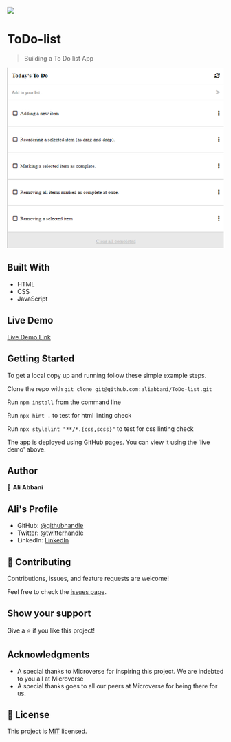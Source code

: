 ![](https://img.shields.io/badge/Microverse-blueviolet)
# ToDo-list

> Building a To Do list App

![screenshot](./images/readmeTemplate.PNG)

## Built With

- HTML
- CSS
- JavaScript

## Live Demo

[Live Demo Link](https://aliabbani.github.io/ToDo-list/)


## Getting Started


To get a local copy up and running follow these simple example steps.

Clone the repo with `git clone git@github.com:aliabbani/ToDo-list.git`

Run `npm install` from the command line

Run `npx hint .` to test for html linting check

Run `npx stylelint "**/*.{css,scss}"` to test for css linting check 


The app is deployed using GitHub pages. You can view it using the 'live demo' above.



## Author

👤 **Ali Abbani**
## Ali's Profile
- GitHub: [@githubhandle](https://github.com/aliabbani)
- Twitter: [@twitterhandle](https://twitter.com/aliabbani)
- LinkedIn: [LinkedIn](https://www.linkedin.com/in/ali-abbani-8b6246150/)

## 🤝 Contributing

Contributions, issues, and feature requests are welcome!

Feel free to check the [issues page](https://github.com/aliabbani/ToDo-list/issues).

## Show your support

Give a ⭐️ if you like this project!

## Acknowledgments

- A special thanks to Microverse for inspiring this project. We are indebted to you all at Microverse
- A special thanks goes to all our peers at Microverse for being there for us.

## 📝 License

This project is [MIT](./MIT.md) licensed.
